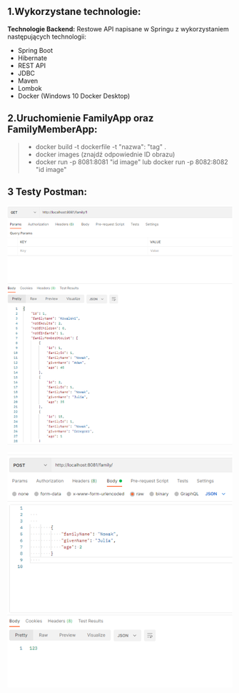 
## 1.Wykorzystane technologie:


**Technologie Backend:**
Restowe API napisane w Springu z wykorzystaniem następujących technologii:
- Spring Boot
- Hibernate
- REST API
- JDBC
- Maven
- Lombok
- Docker (Windows 10 Docker Desktop)

## 2.Uruchomienie FamilyApp oraz FamilyMemberApp:

>- docker build -t dockerfile -t "nazwa": "tag" .
>- docker images (znajdź odpowiednie ID obrazu)
>- docker run -p 8081:8081 "id image" lub docker run -p 8082:8082 "id image"


## 3 Testy Postman:

![alt text for image](https://github.com/gkowalczyk/FamilyAPP/blob/main/GET.png)

![alt text for image](https://github.com/gkowalczyk/FamilyAPP/blob/main/POST.png)